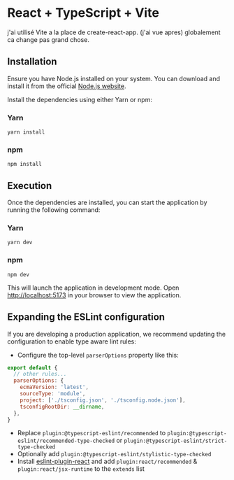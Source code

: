# React + TypeScript + Vite

j'ai utilisé Vite a la place de create-react-app. (j'ai vue apres)
globalement ca change pas grand chose.

## Installation

Ensure you have Node.js installed on your system. You can download and install it from the official [Node.js website](https://nodejs.org/).

Install the dependencies using either Yarn or npm:

### Yarn

```
yarn install
```

### npm

```
npm install
```

## Execution

Once the dependencies are installed, you can start the application by running the following command:

### Yarn

```
yarn dev
```

### npm

```
npm dev
```

This will launch the application in development mode. Open [http://localhost:5173](http://localhost:5173) in your browser to view the application.

## Expanding the ESLint configuration

If you are developing a production application, we recommend updating the configuration to enable type aware lint rules:

- Configure the top-level `parserOptions` property like this:

```js
export default {
  // other rules...
  parserOptions: {
    ecmaVersion: 'latest',
    sourceType: 'module',
    project: ['./tsconfig.json', './tsconfig.node.json'],
    tsconfigRootDir: __dirname,
  },
}
```

- Replace `plugin:@typescript-eslint/recommended` to `plugin:@typescript-eslint/recommended-type-checked` or `plugin:@typescript-eslint/strict-type-checked`
- Optionally add `plugin:@typescript-eslint/stylistic-type-checked`
- Install [eslint-plugin-react](https://github.com/jsx-eslint/eslint-plugin-react) and add `plugin:react/recommended` & `plugin:react/jsx-runtime` to the `extends` list
